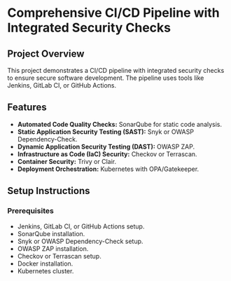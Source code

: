 # Comprehensive CI/CD Pipeline with Integrated Security Checks

## Project Overview
This project demonstrates a CI/CD pipeline with integrated security checks to ensure secure software development. The pipeline uses tools like Jenkins, GitLab CI, or GitHub Actions.

## Features
- **Automated Code Quality Checks:** SonarQube for static code analysis.
- **Static Application Security Testing (SAST):** Snyk or OWASP Dependency-Check.
- **Dynamic Application Security Testing (DAST):** OWASP ZAP.
- **Infrastructure as Code (IaC) Security:** Checkov or Terrascan.
- **Container Security:** Trivy or Clair.
- **Deployment Orchestration:** Kubernetes with OPA/Gatekeeper.

## Setup Instructions
### Prerequisites
- Jenkins, GitLab CI, or GitHub Actions setup.
- SonarQube installation.
- Snyk or OWASP Dependency-Check setup.
- OWASP ZAP installation.
- Checkov or Terrascan setup.
- Docker installation.
- Kubernetes cluster.